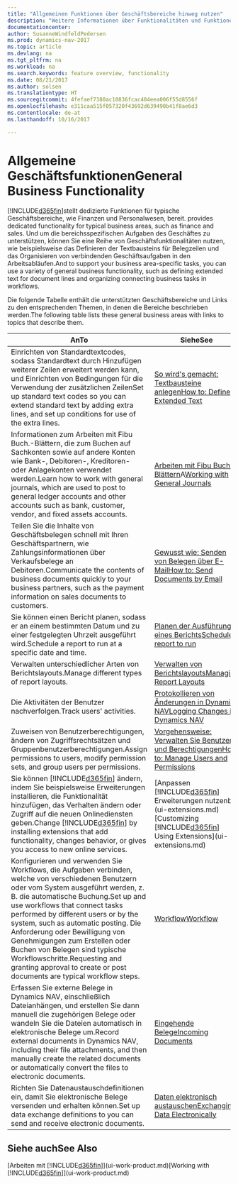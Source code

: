 ```yaml
---
title: "Allgemeinen Funktionen über Geschäftsbereiche hinweg nutzen"
description: "Weitere Informationen über Funktionalitäten und Funktionen, die über Geschäftsbereiche hinweg in Dynamics NAV verwendet werden."
documentationcenter: 
author: SusanneWindfeldPedersen
ms.prod: dynamics-nav-2017
ms.topic: article
ms.devlang: na
ms.tgt_pltfrm: na
ms.workload: na
ms.search.keywords: feature overview, functionality
ms.date: 08/21/2017
ms.author: solsen
ms.translationtype: HT
ms.sourcegitcommit: 4fefaef7380ac10836fcac404eea006f55d8556f
ms.openlocfilehash: e311caa515f057320f43692d639490b41f8ae6d3
ms.contentlocale: de-at
ms.lasthandoff: 10/16/2017

---
```

# <a name="general-business-functionality"></a><span data-ttu-id="05c77-103">Allgemeine Geschäftsfunktionen</span><span class="sxs-lookup"><span data-stu-id="05c77-103">General Business Functionality</span></span>
[!INCLUDE[d365fin](includes/d365fin_md.md)]<span data-ttu-id="05c77-104">stellt dedizierte Funktionen für typische Geschäftsbereiche, wie Finanzen und Personalwesen, bereit.</span><span class="sxs-lookup"><span data-stu-id="05c77-104"> provides dedicated functionality for typical business areas, such as finance and sales.</span></span> <span data-ttu-id="05c77-105">Und um die bereichsspezifischen Aufgaben des Geschäftes zu unterstützen, können Sie eine Reihe von Geschäftsfunktionalitäten nutzen, wie beispielsweise das Definieren der Textbausteins für Belegzeilen und das Organisieren von verbindenden Geschäftsaufgaben in den Arbeitsabläufen.</span><span class="sxs-lookup"><span data-stu-id="05c77-105">And to support your business area-specific tasks, you can use a variety of general business functionality, such as defining extended text for document lines and organizing connecting business tasks in workflows.</span></span>

<span data-ttu-id="05c77-106">Die folgende Tabelle enthält die unterstützten Geschäftsbereiche und Links zu den entsprechenden Themen, in denen die Bereiche beschrieben werden.</span><span class="sxs-lookup"><span data-stu-id="05c77-106">The following table lists these general business areas with links to topics that describe them.</span></span>

| <span data-ttu-id="05c77-107">An</span><span class="sxs-lookup"><span data-stu-id="05c77-107">To</span></span> | <span data-ttu-id="05c77-108">Siehe</span><span class="sxs-lookup"><span data-stu-id="05c77-108">See</span></span> |
| --- | --- |
| <span data-ttu-id="05c77-109">Einrichten von Standardtextcodes, sodass Standardtext durch Hinzufügen weiterer Zeilen erweitert werden kann, und Einrichten von Bedingungen für die Verwendung der zusätzlichen Zeilen</span><span class="sxs-lookup"><span data-stu-id="05c77-109">Set up standard text codes so you can extend standard text by adding extra lines, and set up conditions for use of the extra lines.</span></span> |[<span data-ttu-id="05c77-110">So wird's gemacht: Textbausteine anlegen</span><span class="sxs-lookup"><span data-stu-id="05c77-110">How to: Define Extended Text</span></span>](ui-how-define-ext-text.md) |
| <span data-ttu-id="05c77-111">Informationen zum Arbeiten mit Fibu Buch.-Blättern, die zum Buchen auf Sachkonten sowie auf andere Konten wie Bank-, Debitoren-, Kreditoren- oder Anlagekonten verwendet werden.</span><span class="sxs-lookup"><span data-stu-id="05c77-111">Learn how to work with general journals, which are used to post to general ledger accounts and other accounts such as bank, customer, vendor, and fixed assets accounts.</span></span> |<span data-ttu-id="05c77-112">[Arbeiten mit Fibu Buch.-Blättern](ui-work-general-journals.md)A</span><span class="sxs-lookup"><span data-stu-id="05c77-112">[Working with General Journals](ui-work-general-journals.md)</span></span> |
| <span data-ttu-id="05c77-113">Teilen Sie die Inhalte von Geschäftsbelegen schnell mit Ihren Geschäftspartnern, wie Zahlungsinformationen über Verkaufsbelege an Debitoren.</span><span class="sxs-lookup"><span data-stu-id="05c77-113">Communicate the contents of business documents quickly to your business partners, such as the payment information on sales documents to customers.</span></span> |[<span data-ttu-id="05c77-114">Gewusst wie: Senden von Belegen über E-Mail</span><span class="sxs-lookup"><span data-stu-id="05c77-114">How to: Send Documents by Email</span></span>](ui-how-send-documents-email.md) |
| <span data-ttu-id="05c77-115">Sie können einen Bericht planen, sodass er an einem bestimmten Datum und zu einer festgelegten Uhrzeit ausgeführt wird.</span><span class="sxs-lookup"><span data-stu-id="05c77-115">Schedule a report to run at a specific date and time.</span></span> |[<span data-ttu-id="05c77-116">Planen der Ausführung eines Berichts</span><span class="sxs-lookup"><span data-stu-id="05c77-116">Schedule a report to run</span></span>](ui-work-report.md#ScheduleReport) |
| <span data-ttu-id="05c77-117">Verwalten unterschiedlicher Arten von Berichtslayouts.</span><span class="sxs-lookup"><span data-stu-id="05c77-117">Manage different types of report layouts.</span></span> |[<span data-ttu-id="05c77-118">Verwalten von Berichtslayouts</span><span class="sxs-lookup"><span data-stu-id="05c77-118">Managing Report Layouts</span></span>](ui-manage-report-layouts.md) |
| <span data-ttu-id="05c77-119">Die Aktivitäten der Benutzer nachverfolgen.</span><span class="sxs-lookup"><span data-stu-id="05c77-119">Track users' activities.</span></span>|[<span data-ttu-id="05c77-120">Protokollieren von Änderungen in Dynamics NAV</span><span class="sxs-lookup"><span data-stu-id="05c77-120">Logging Changes in Dynamics NAV</span></span>](across-log-changes.md)|
|<span data-ttu-id="05c77-121">Zuweisen von Benutzerberechtigungen, ändern von Zugriffsrechtsätzen und Gruppenbenutzerberechtigungen.</span><span class="sxs-lookup"><span data-stu-id="05c77-121">Assign permissions to users, modify permission sets, and group users per permissions.</span></span>|[<span data-ttu-id="05c77-122">Vorgehensweise: Verwalten Sie Benutzer und Berechtigungen</span><span class="sxs-lookup"><span data-stu-id="05c77-122">How to: Manage Users and Permissions</span></span>](ui-how-users-permissions.md)|
| <span data-ttu-id="05c77-123">Sie können [!INCLUDE[d365fin](includes/d365fin_md.md)] ändern, indem Sie beispielsweise Erweiterungen installieren, die Funktionalität hinzufügen, das Verhalten ändern oder Zugriff auf die neuen Onlinediensten geben.</span><span class="sxs-lookup"><span data-stu-id="05c77-123">Change [!INCLUDE[d365fin](includes/d365fin_md.md)] by installing extensions that add functionality, changes behavior, or gives you access to new online services.</span></span> |<span data-ttu-id="05c77-124">[Anpassen [!INCLUDE[d365fin](includes/d365fin_md.md)] Erweiterungen nutzenb](ui-extensions.md)</span><span class="sxs-lookup"><span data-stu-id="05c77-124">[Customizing [!INCLUDE[d365fin](includes/d365fin_md.md)] Using Extensions](ui-extensions.md)</span></span> |
|<span data-ttu-id="05c77-125">Konfigurieren und verwenden Sie Workflows, die Aufgaben verbinden, welche von verschiedenen Benutzern oder vom System ausgeführt werden, z. B. die automatische Buchung.</span><span class="sxs-lookup"><span data-stu-id="05c77-125">Set up and use workflows that connect tasks performed by different users or by the system, such as automatic posting.</span></span> <span data-ttu-id="05c77-126">Die Anforderung oder Bewilligung von Genehmigungen zum Erstellen oder Buchen von Belegen sind typische Workflowschritte.</span><span class="sxs-lookup"><span data-stu-id="05c77-126">Requesting and granting approval to create or post documents are typical workflow steps.</span></span>|[<span data-ttu-id="05c77-127">Workflow</span><span class="sxs-lookup"><span data-stu-id="05c77-127">Workflow</span></span>](across-workflow.md)|
|<span data-ttu-id="05c77-128">Erfassen Sie externe Belege in Dynamics NAV, einschließlich Dateianhängen, und erstellen Sie dann manuell die zugehörigen Belege oder wandeln Sie die Dateien automatisch in elektronische Belege um.</span><span class="sxs-lookup"><span data-stu-id="05c77-128">Record external documents in Dynamics NAV, including their file attachments, and then manually create the related documents or automatically convert the files to electronic documents.</span></span>|[<span data-ttu-id="05c77-129">Eingehende Belege</span><span class="sxs-lookup"><span data-stu-id="05c77-129">Incoming Documents</span></span>](across-income-documents.md)|
| <span data-ttu-id="05c77-130">Richten Sie Datenaustauschdefinitionen ein, damit Sie elektronische Belege versenden und erhalten können.</span><span class="sxs-lookup"><span data-stu-id="05c77-130">Set up data exchange definitions to you can send and receive electronic documents.</span></span> |[<span data-ttu-id="05c77-131">Daten elektronisch austauschen</span><span class="sxs-lookup"><span data-stu-id="05c77-131">Exchanging Data Electronically</span></span>](across-data-exchange.md) |

## <a name="see-also"></a><span data-ttu-id="05c77-132">Siehe auch</span><span class="sxs-lookup"><span data-stu-id="05c77-132">See Also</span></span>
<span data-ttu-id="05c77-133">[Arbeiten mit [!INCLUDE[d365fin](includes/d365fin_md.md)]](ui-work-product.md)</span><span class="sxs-lookup"><span data-stu-id="05c77-133">[Working with [!INCLUDE[d365fin](includes/d365fin_md.md)]](ui-work-product.md)</span></span>


